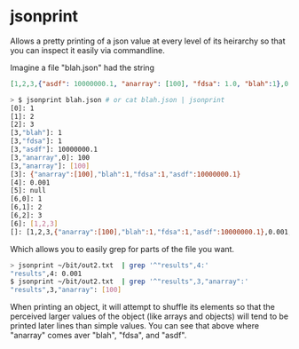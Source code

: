 # jsonprint
Allows a pretty printing of a json value at every level of its heirarchy so that you can inspect it easily via commandline.

Imagine a file "blah.json" had the string

```json
[1,2,3,{"asdf": 10000000.1, "anarray": [100], "fdsa": 1.0, "blah":1},0.001, null, [1,2,3]]
```

```bash
> $ jsonprint blah.json # or cat blah.json | jsonprint
[0]: 1
[1]: 2
[2]: 3
[3,"blah"]: 1
[3,"fdsa"]: 1
[3,"asdf"]: 10000000.1
[3,"anarray",0]: 100
[3,"anarray"]: [100]
[3]: {"anarray":[100],"blah":1,"fdsa":1,"asdf":10000000.1}
[4]: 0.001
[5]: null
[6,0]: 1
[6,1]: 2
[6,2]: 3
[6]: [1,2,3]
[]: [1,2,3,{"anarray":[100],"blah":1,"fdsa":1,"asdf":10000000.1},0.001,null,[1,2,3]]
```

Which allows you to easily grep for parts of the file you want.

```bash
> jsonprint ~/bit/out2.txt  | grep '^"results",4:'
"results",4: 0.001
$ jsonprint ~/bit/out2.txt  | grep '^"results",3,"anarray":'
"results",3,"anarray": [100]
```

When printing an object, it will attempt to shuffle its elements so that the perceived larger values of the object (like arrays and objects) will tend to be printed later lines than simple values.  You can see that above where "anarray" comes aver "blah", "fdsa", and "asdf".
